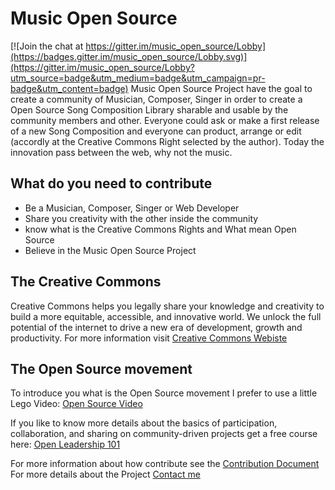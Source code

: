 # Music Open Source

[![Join the chat at https://gitter.im/music_open_source/Lobby](https://badges.gitter.im/music_open_source/Lobby.svg)](https://gitter.im/music_open_source/Lobby?utm_source=badge&utm_medium=badge&utm_campaign=pr-badge&utm_content=badge)
Music Open Source Project have the goal to create a community of Musician, Composer, Singer in order to create a Open Source Song Composition Library sharable and usable by the community members and other. Everyone could ask or make a first release of a new Song Composition and everyone can product, arrange or edit (accordly at the Creative Commons Right selected by the author). Today the innovation pass between the web, why not the music.

## What do you need to contribute
  * Be a Musician, Composer, Singer or Web Developer
  * Share you creativity with the other inside the community
  * know what is the Creative Commons Rights and What mean Open Source
  * Believe in the Music Open Source Project
  
## The Creative Commons
Creative Commons helps you legally share your knowledge and creativity to build a more equitable, accessible, and innovative world. We unlock the full potential of the internet to drive a new era of development, growth and productivity. For more information visit 
[Creative Commons Webiste](https://creativecommons.org/)


## The Open Source movement
To introduce you what is the Open Source movement I prefer to use a little Lego Video:
[Open Source Video](https://www.youtube.com/watch?v=a8fHgx9mE5U)

If you like to know more details about the basics of participation, collaboration, and sharing on community-driven projects get a free course here: [Open Leadership 101](https://mozilla.teachable.com/p/open-leadership-101)

For more information about how contribute see the [Contribution Document](https://github.com/edovio/music_open_source/blob/master/CONTRIBUTING.md)
For more details about the Project [Contact me](mailto:edovio@gmail.com)

